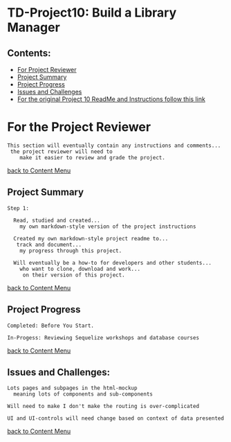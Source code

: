 # TD-Project10: Build a Library Manager

## Contents:
  - [For Project Reviewer](#for-the-project-reviewer)
  - [Project Summary](#project-summary)
  - [Project Progress](#project-progress)
  - [Issues and Challenges](#issues-challenges)
  - [For the original Project 10 ReadMe and Instructions follow this link](https://github.com/pereznetworks/TD-Project10/tree/master/project-file-library-manager-v1)

# For the Project Reviewer

    This section will eventually contain any instructions and comments...
     the project reviewer will need to
        make it easier to review and grade the project.

  [back to Content Menu](#contents)

## Project Summary

    Step 1:

      Read, studied and created...
        my own markdown-style version of the project instructions

      Created my own markdown-style project readme to...
       track and document...
        my progress through this project.

      Will eventually be a how-to for developers and other students...
        who want to clone, download and work...
         on their version of this project.

  [back to Content Menu](#contents)

## Project Progress

    Completed: Before You Start.

    In-Progess: Reviewing Sequelize workshops and database courses

  [back to Content Menu](#contents)

## Issues and Challenges:

    Lots pages and subpages in the html-mockup
      meaning lots of components and sub-components

    Will need to make I don't make the routing is over-complicated 

    UI and UI-controls will need change based on context of data presented

  [back to Content Menu](#contents)
